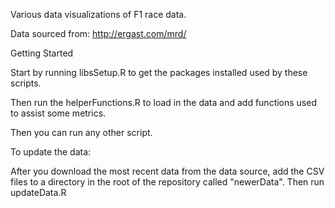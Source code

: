 Various data visualizations of F1 race data.

Data sourced from: http://ergast.com/mrd/

Getting Started

Start by running libsSetup.R to get the packages installed used by these scripts.

Then run the helperFunctions.R to load in the data and add functions used to assist some metrics.

Then you can run any other script.

To update the data:

After you download the most recent data from the data source, add the CSV files to a directory in the root of the repository called "newerData". 
Then run updateData.R
